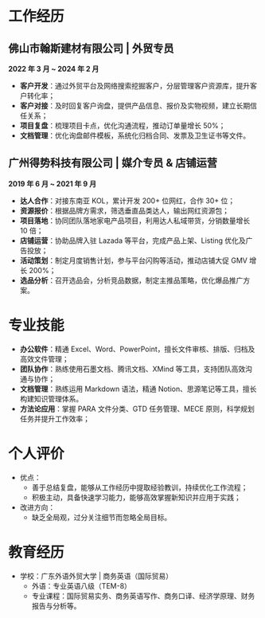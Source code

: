 # 工作经历

## 佛山市翰斯建材有限公司 | 外贸专员
**2022 年 3 月 ~ 2024 年 2 月**
- **客户开发**：通过外贸平台及网络搜索挖掘客户，分层管理客户资源库，提升客户转化率；
- **客户对接**：及时回复客户询盘，提供产品信息、报价及实物视频，建立长期信任关系；
- **项目复盘**：梳理项目卡点，优化沟通流程，推动订单量增长 50%；
- **文档管理**：优化询盘邮件模板，系统化归档合同、发票及卫生证书等文件。

## 广州得势科技有限公司 | 媒介专员 & 店铺运营
**2019 年 6 月 ~ 2021 年 9 月**
- **达人合作**：对接东南亚 KOL，累计开发 200+ 位网红，合作 30+ 位；
- **资源报价**：根据品牌方需求，筛选垂直品类达人，输出网红资源包；
- **项目落地**：协同团队落地家电产品项目，利用达人私域带货，分销数量增长 10 倍；
- **店铺运营**：协助品牌入驻 Lazada 等平台，完成产品上架、Listing 优化及广告投放；
- **活动策划**：制定月度销售计划，参与平台闪购等活动，推动店铺大促 GMV 增长 200%；
- **选品分析**：召开选品会，分析竞品数据，制定主推品策略，优化爆品推广方案。

# 专业技能
- **办公软件**：精通 Excel、Word、PowerPoint，擅长文件审核、排版、归档及高效文件管理；
- **团队协作**：熟练使用石墨文档、腾讯文档、XMind 等工具，支持团队高效沟通与协作；
- **文档管理**：熟练运用 Markdown 语法，精通 Notion、思源笔记等工具，擅长构建知识管理体系。
- **方法论应用**：掌握 PARA 文件分类、GTD 任务管理、MECE 原则，科学规划任务并提升工作效率；

# 个人评价
- 优点：
  - 善于总结复盘，能够从工作经历中提取经验教训，持续优化工作流程；
  - 积极主动，具备快速学习能力，能够高效掌握新知识并应用于实践；
- 改进方向：
  - 缺乏全局观，过分关注细节而忽略全局目标。

# 教育经历
- 学校：广东外语外贸大学 | 商务英语（国际贸易）
  - 外语：专业英语八级（TEM-8）
  - 专业课程：国际贸易实务、商务英语写作、商务口译、经济学原理、财务报告与分析等。